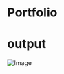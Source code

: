 # Portfolio
# output

![Image](https://github.com/user-attachments/assets/3adeaacc-7277-4900-bcd8-6ba2de30c2ca)
